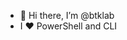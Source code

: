 - 👋 Hi there, I’m @btklab
- I ❤️ PowerShell and CLI

<!---
btklab/btklab is a ✨ special ✨ repository because its `README.md` (this file) appears on your GitHub profile.
You can click the Preview link to take a look at your changes.
--->
